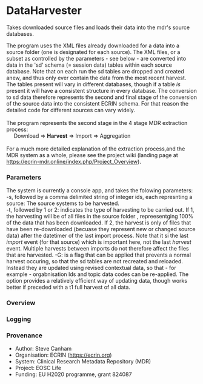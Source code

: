 # DataHarvester
Takes downloaded source files and loads their data into the mdr's source databases.

The program uses the XML files already downloaded for a data into a source folder (one is designated for each source). The XML files, or a subset as controlled by the parameters - see below - are converted into data in the 'sd' schema (= session data) tables within each source database. Note that on each run the sd tables are dropped and created anew, and thus only ever contain the data from the most recent harvest. The tables present will vary in different databases, though if a table *is* present it will have a consistent structure in every database. The conversion to sd data therefore represents the second and final stage of the conversion of the source data into the consistent ECRIN schema. For that reason the detailed code for different sources can vary widely. <br/><br/>
The program represents the second stage in the 4 stage MDR extraction process:<br/>
&nbsp;&nbsp;&nbsp;&nbsp;&nbsp;Download => **Harvest** => Import => Aggregation<br/><br/>
For a much more detailed explanation of the extraction process,and the MDR system as a whole, please see the project wiki (landing page at https://ecrin-mdr.online/index.php/Project_Overview).<br/>

### Parameters
The system is currently a console app, and takes the folowing parameters:<br/>
-s, followed by a comma delimited string of integer ids, each represnting a source: The source systems to be harvested.<br/>
-t, followed by 1 or 2: indicates the type of harvesting to be carried out. If 1, the harvesting will be of all files in the source folder , repreesentging 100% of the data that has been downloaded. If 2, the harvest is only of files that have been re-downloaded (becuase they represent new or changed source data) after the datetimer of the last import process. Note that it si the last *import* event (for that source) which is important here, not the last *harvest* event. Multiple harvests between imports do not therefore affect the files that are harvested.
-G: is a flag that can be applied that prevents a normal harvest occuring, so that the sd tables are not recreated and reloaded. Instead they are updated using revised contextual data, so that - for example - orgabnisation Ids and topic data codes can be re-applied. The option provides a relatively efficient way of updating data, though works better if preceded with a t1 full harvest of all data.
	
### Overview


### Logging


### Provenance
* Author: Steve Canham
* Organisation: ECRIN (https://ecrin.org)
* System: Clinical Research Metadata Repository (MDR)
* Project: EOSC Life
* Funding: EU H2020 programme, grant 824087

